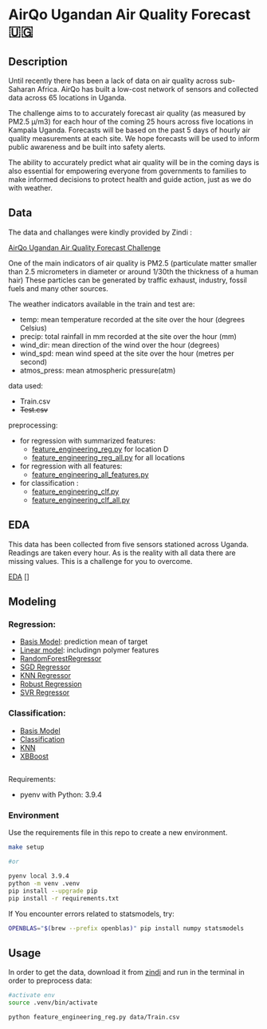# AirQo Ugandan Air Quality Forecast 🇺🇬


## Description

Until recently there has been a lack of data on air quality across sub-Saharan Africa. AirQo has built a low-cost network of sensors and collected data across 65 locations in Uganda. 

The challenge aims to to accurately forecast air quality (as measured by PM2.5 µ/m3)  for each hour of the coming 25 hours across five locations in Kampala Uganda. Forecasts will be based on the past 5 days of hourly air quality measurements at each site. We hope forecasts will be used to inform public awareness and be built into safety alerts. 

The ability to accurately predict what air quality will be in the coming days is also essential for empowering everyone from governments to families to make informed decisions to protect health and guide action, just as we do with weather.


## Data 

The data and challanges were kindly provided by Zindi :

[AirQo Ugandan Air Quality Forecast Challenge](https://zindi.africa/competitions/airqo-ugandan-air-quality-forecast-challenge)

One of the main indicators of air quality is PM2.5 (particulate matter smaller than 2.5 micrometers in diameter or around 1/30th the thickness of a human hair) These particles can be generated by traffic exhaust, industry, fossil fuels and many other sources.

The weather indicators available in the train and test are:

- temp: mean temperature recorded at the site over the hour (degrees Celsius)
- precip: total rainfall in mm recorded at the site over the hour (mm)
- wind_dir: mean direction of the wind over the hour (degrees)
- wind_spd: mean wind speed at the site over the hour (metres per second)
- atmos_press: mean atmospheric pressure(atm)

data used: 
- Train.csv
- ~~Test.csv~~ <br>

preprocessing:
- for regression with summarized features:    
   - [feature_engineering_reg.py](feature_engineering_reg.py) for location D
   - [feature_engineering_reg_all.py](feature_engineering_reg_all.py) for all locations
- for regression with all features:     
   - [feature_engineering_all_features.py](feature_engineering_all_features.py)
- for classification : 
   - [feature_engineering_clf.py](feature_engineering_clf.py)
   - [feature_engineering_clf_all.py](feature_engineering_clf_all.py)
 

## EDA

This data has been collected from five sensors stationed across Uganda. Readings are taken every hour. As is the reality with all data there are missing values. This is a challenge for you to overcome.



[EDA](EDA-and-modeling.ipynb)
[]

## Modeling 
### Regression: 
- [Basis Model](basis_model.ipynb): prediction mean of target
- [Linear model](EDA-and-modeling.ipynb): includingn polymer features
- [RandomForestRegressor](modelpreparation.ipynb)
- [SGD Regressor](sgdregressor.ipynb)
- [KNN Regressor](KNRegressor.ipynb)
- [Robust Regression](robust_regression.ipynb)
- [SVR Regressor](robust_regression.ipynb)

### Classification:
- [Basis Model](basis_model.ipynb)
- [Classification](classification.ipynb)
- [KNN](classifier_KNN.ipynb)
- [XBBoost](XGBoost.ipynb)


##
Requirements:
- pyenv with Python: 3.9.4

### Environment


Use the requirements file in this repo to create a new environment.

```BASH
make setup 

#or 

pyenv local 3.9.4
python -m venv .venv
pip install --upgrade pip
pip install -r requirements.txt
```

If You encounter errors related to statsmodels, try:

```BASH
OPENBLAS="$(brew --prefix openblas)" pip install numpy statsmodels
```

## Usage

In order to get the data, download it from [zindi](https://zindi.africa/competitions/airqo-ugandan-air-quality-forecast-challenge/data) and run in the terminal in order to preprocess data: 

```bash
#activate env
source .venv/bin/activate

python feature_engineering_reg.py data/Train.csv
```

